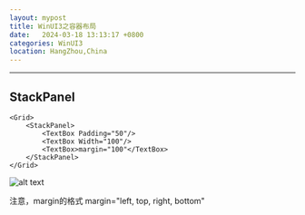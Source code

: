 ```yaml
---
layout: mypost
title: WinUI3之容器布局
date:   2024-03-18 13:13:17 +0800
categories: WinUI3
location: HangZhou,China 
---
```

---

## StackPanel

```xaml
<Grid>
    <StackPanel>
        <TextBox Padding="50"/>
        <TextBox Width="100"/>
        <TextBox>margin="100"</TextBox>
    </StackPanel>
</Grid>
```

![alt text](stackpane-1.png)

注意，margin的格式 margin="left, top, right, bottom"